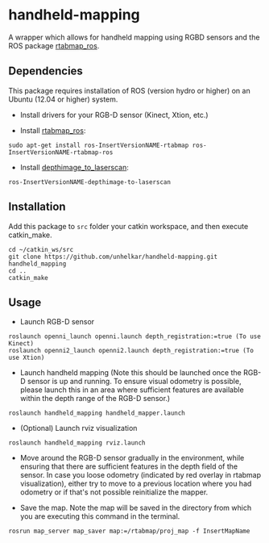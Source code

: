 # handheld-mapping
A wrapper which allows for handheld mapping using RGBD sensors and the ROS package [rtabmap_ros](http://wiki.ros.org/rtabmap_ros).

## Dependencies
This package requires installation of ROS (version hydro or higher) on an Ubuntu (12.04 or higher) system.

- Install drivers for your RGB-D sensor (Kinect, Xtion, etc.)

- Install [rtabmap_ros](http://wiki.ros.org/rtabmap_ros): 
```
sudo apt-get install ros-InsertVersionNAME-rtabmap ros-InsertVersionNAME-rtabmap-ros
```

- Install [depthimage_to_laserscan](https://github.com/ros-perception/depthimage_to_laserscan): 
```
ros-InsertVersionNAME-depthimage-to-laserscan
```

## Installation

Add this package to `src` folder your catkin workspace, and then execute catkin_make.
```
cd ~/catkin_ws/src
git clone https://github.com/unhelkar/handheld-mapping.git handheld_mapping
cd ..
catkin_make
```

## Usage

- Launch RGB-D sensor
```
roslaunch openni_launch openni.launch depth_registration:=true (To use Kinect)
roslaunch openni2_launch openni2.launch depth_registration:=true (To use Xtion)
```

- Launch handheld mapping (Note this should be launched once the RGB-D sensor is up and running. To ensure visual odometry is possible, please launch this in an area where sufficient features are available within the depth range of the RGB-D sensor.) 
```
roslaunch handheld_mapping handheld_mapper.launch
```

- (Optional) Launch rviz visualization
```
roslaunch handheld_mapping rviz.launch
```

- Move around the RGB-D sensor gradually in the environment, while ensuring that there are sufficient features in the depth field of the sensor. In case you loose odometry (indicated by red overlay in rtabmap visualization), either try to move to a previous location where you had odometry or if that's not possible reinitialize the mapper.

- Save the map. Note the map will be saved in the directory from which you are executing this command in the terminal.
```
rosrun map_server map_saver map:=/rtabmap/proj_map -f InsertMapName
```